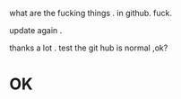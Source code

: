 what are the fucking things . in github. fuck.

update again .

thanks a lot .
test the git hub is normal ,ok?

# OK
